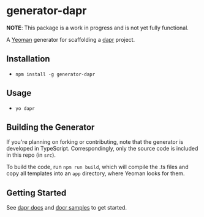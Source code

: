 # generator-dapr

**NOTE**: This package is a work in progress and is not yet fully functional. 

A [Yeoman](http://yeoman.io) generator for scaffolding a [dapr](http://dapr.io) project.


## Installation

- `npm install -g generator-dapr`

## Usage

- `yo dapr`

## Building the Generator

If you're planning on forking or contributing, note that the generator is developed in TypeScript. Correspondingly, only the source code is included in this repo (in `src`). 

To build the code, run `npm run build`, which will compile the .ts files and copy all templates into an `app` directory, where Yeoman looks for them.

## Getting Started

See [dapr docs](https://github.com/dapr/docs) and [docr samples](https://github.com/dapr/samples) to get started.
